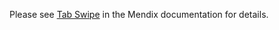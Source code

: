 Please see [Tab Swipe](https://docs.mendix.com/appstore/widgets/tab-swipe) in the Mendix documentation for details.
